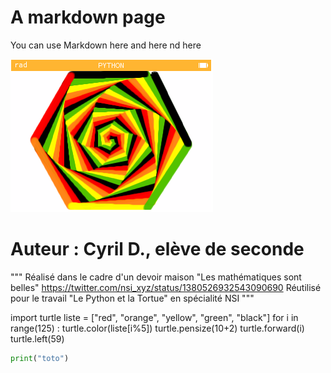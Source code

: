 # A markdown page

You can use Markdown here and here nd here

![lumni](num1.PNG)

# Auteur : Cyril D., elève de seconde
"""
Réalisé dans le cadre d'un devoir maison "Les mathématiques sont belles"
https://twitter.com/nsi_xyz/status/1380526932543090690
Réutilisé pour le travail "Le Python et la Tortue" en spécialité NSI
"""

import turtle
liste = ["red", "orange", "yellow", "green", "black"]
for i in range(125) :
  turtle.color(liste[i%5])
  turtle.pensize(10+2)
  turtle.forward(i)
  turtle.left(59)

  ```python
print("toto")
```